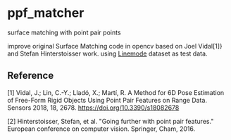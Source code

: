 # ppf_matcher
surface matching with point pair points

improve original Surface Matching code in opencv based on Joel Vidal[1]} and Stefan Hinterstoisser work. using [Linemode](https://ptak.felk.cvut.cz/6DB/public/bop_datasets/lm_base.zip) dataset as test data.


## Reference

[1] Vidal, J.; Lin, C.-Y.; Lladó, X.; Martí, R. A Method for 6D Pose Estimation of Free-Form Rigid Objects Using Point Pair Features on Range Data. Sensors 2018, 18, 2678. https://doi.org/10.3390/s18082678

[2] Hinterstoisser, Stefan, et al. "Going further with point pair features." European conference on computer vision. Springer, Cham, 2016.
